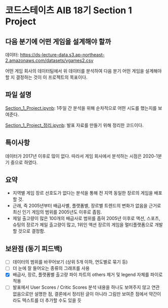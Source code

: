 # 코드스테이츠 AIB 18기 Section 1 Project
 
## 다음 분기에 어떤 게임을 설계해야 할까

데이터: https://ds-lecture-data.s3.ap-northeast-2.amazonaws.com/datasets/vgames2.csv

어떤 게임 회사의 데이터팀에서 위 데이터를 분석하여 다음 분기 어떤 게임을 설계해야 할 지 결정하는 것이 이 프로젝트의 목표이다.

## 파일 설명

[Section_1_Project.ipynb](Section_1_Project.ipynb): 1주일 간 분석을 위해 순차적으로 어떤 시도를 했는지를 보여준다.

[Section_1_Project_정리.ipynb](Section_1_Project_정리.ipynb): 발표 자료를 만들기 위해 정리한 코드이다.

## 특이사항
데이터가 2017년 이후로 많이 없다. 따라서 게임 회사에서 분석하는 시점은 2020-1분기 중으로 하였다.

## 요약
- 지역별 게임 장르 선호도가 없다는 분석을 통해 전 지역 동일한 장르의 게임을 배포할 것.
- 근래, 즉 2005년부터 배급사별, 플랫폼별, 장르별 트렌드의 변화가 없음을 근거로 최신 인기 게임의 범위를 2005년도 이후로 좁힘.
- 제일 출고량이 많은 100개의 배급사로 범위를 좁혀 2005년 이후로 액션, 스포츠, 슈팅의 장르가 제일 출고량이 많고, 1위인 액션 장르의 게임을 멀티플랫폼으로 개발할 것으로 결정함.

## 보완점 (동기 피드백)
- [ ] 데이터의 범위를 바꾸어보기 (상위 5개 이하, 연도별로 묶기 등)
- [ ] 더 눈에 잘 들어오는 종류의 그래프를 사용
- [x] 배급사, 장르, 플랫폼별 출고량 파이 차트의 others 제거 및 legend 자체를 파이로 적용
- [ ] 발표에서 User Scores / Critic Scores 분석 내용을 하나도 보여주지 않고 연관 없음으로만 설명한 점, 결론에서 정리된 글이 아니라 그림만 보여준 점에서 약간이라도 텍스트를 더 추가할 수도 있을 듯
